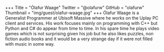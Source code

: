 +++
Title = "Ólafur Waage"
Twitter = "@olafurw"
GitHub = "olafurw"
Thumbnail = "img/guest/olafur-waage.jpg"
+++
Ólafur Waage is a Generalist Programmer at Ubisoft Massive where he works on the Uplay PC client and services. His work focuses mainly on programming with C++ but Python and C# do appear from time to time. In his spare time he plays video games which is not surprising given his job but he also likes puzzles, non fiction audio books and it would be a very strange day if it were not filled with music in some way.